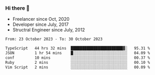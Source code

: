 ### Hi there 👋

- Freelancer since Oct, 2020
- Developer since July, 2017
- Structral Engineer since July, 2012

<!--START_SECTION:waka-->

```txt
From: 23 October 2023 - To: 30 October 2023

TypeScript   44 hrs 32 mins  ███████████████████████▓░   95.31 %
JSON         1 hr 54 mins    █░░░░░░░░░░░░░░░░░░░░░░░░   04.09 %
conf         10 mins         ░░░░░░░░░░░░░░░░░░░░░░░░░   00.37 %
Ruby         2 mins          ░░░░░░░░░░░░░░░░░░░░░░░░░   00.10 %
Vim Script   2 mins          ░░░░░░░░░░░░░░░░░░░░░░░░░   00.09 %
```

<!--END_SECTION:waka-->
